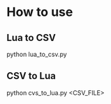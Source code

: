 # How to use
## Lua to CSV
python lua_to_csv.py <MISSIONFILE> <OUTPUT>

## CSV to Lua
python cvs_to_lua.py <CSV_FILE> <MISSIONFILE> <OUTPUT>
